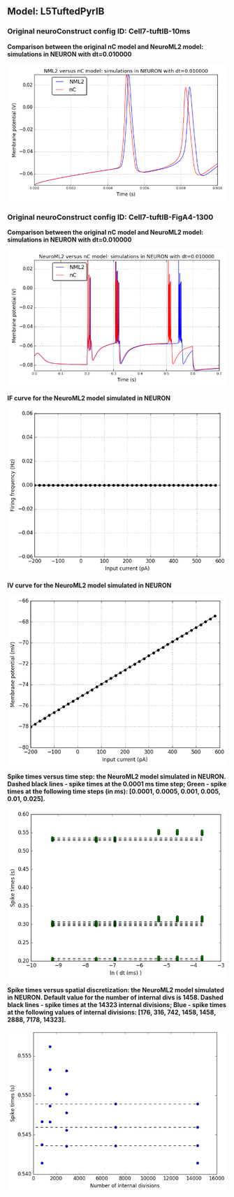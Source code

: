  
         
## Model: L5TuftedPyrIB

### Original neuroConstruct config ID: Cell7-tuftIB-10ms

**Comparison between the original nC model and NeuroML2 model: simulations in NEURON with dt=0.010000**

![Simulation](nC_vs_NML2_Cell7-tuftIB-10ms.png)

### Original neuroConstruct config ID: Cell7-tuftIB-FigA4-1300

**Comparison between the original nC model and NeuroML2 model: simulations in NEURON with dt=0.010000**

![Simulation](nC_vs_NML2_Cell7-tuftIB-FigA4-1300.png)

**IF curve for the NeuroML2 model simulated in NEURON**

![Simulation](IF_L5TuftedPyrIB.png)

**IV curve for the NeuroML2 model simulated in NEURON**

![Simulation](IV_L5TuftedPyrIB.png)

**Spike times versus time step: the NeuroML2 model simulated in NEURON.
Dashed black lines - spike times at the 0.0001 ms time step; Green - spike times at the following time steps (in ms): [0.0001, 0.0005, 0.001, 0.005, 0.01, 0.025].**

![Simulation](Dt_L5TuftedPyrIB.png)

**Spike times versus spatial discretization: the NeuroML2 model simulated in NEURON.
Default value for the number of internal divs is 1458.
Dashed black lines - spike times at the 14323 internal divisions; Blue - spike times at the following values of internal divisions:
[176, 316, 742, 1458, 1458, 2888, 7178, 14323].**

![Simulation](Dx_L5TuftedPyrIB.png)